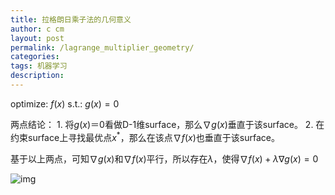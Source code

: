 ```yaml
---
title: 拉格朗日乘子法的几何意义
author: c cm
layout: post
permalink: /lagrange_multiplier_geometry/
categories: 
tags: 机器学习
description:
---
```

optimize: $f(x)$
s.t.: $g(x)=0$

两点结论：
    1. 将$g(x)＝0$看做D-1维surface，那么$\nabla g(x)$垂直于该surface。
    2. 在约束surface上寻找最优点$x^*$，那么在该点$\nabla f(x)$也垂直于该surface。

基于以上两点，可知$\nabla g(x)$和$\nabla f(x)$平行，所以存在$\lambda$，使得$\nabla f(x) + \lambda \nabla g(x) = 0$

![img](http://mathworld.wolfram.com/images/eps-gif/LagrangeMultipliers_1000.gif)